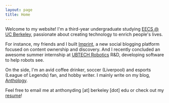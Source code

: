 ```yaml
---
layout: page
title: Home
---
```


Welcome to my website! I'm a third-year undergraduate studying [EECS @ UC Berkeley](https://eecs.berkeley.edu), passionate about creating technology to enrich people's lives. 

For instance, my friends and I built [Imprint](https://imprint.to), a new social blogging platform focused on content ownership and discovery. And I recently concluded an awesome summer internship at [UBTECH Robotics](https://ubtrobot.com) R&D, developing software to help robots see.

On the side, I'm an avid coffee drinker, soccer (Liverpool) and esports (League of Legends) fan, and hobby writer. I mainly write on my blog, [Anthology](blog).

Feel free to email me at anthonyding \[at\] berkeley \[dot\] edu or check out my [resume](resume)!